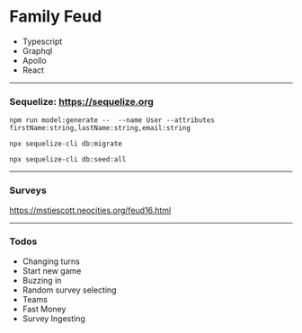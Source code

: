 # Family Feud

- Typescript
- Graphql
- Apollo
- React

___
### Sequelize: https://sequelize.org
```
npm run model:generate --  --name User --attributes firstName:string,lastName:string,email:string

npx sequelize-cli db:migrate

npx sequelize-cli db:seed:all
```
___
### Surveys
https://mstiescott.neocities.org/feud16.html

___
### Todos
 - Changing turns
 - Start new game
 - Buzzing in
 - Random survey selecting
 - Teams
 - Fast Money
 - Survey Ingesting
